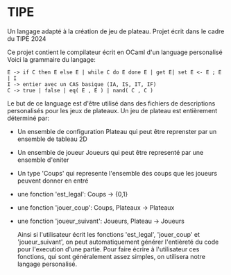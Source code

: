 # TIPE
Un langage adapté à la création de jeu de plateau. 
Projet écrit dans le cadre du TIPE 2024

Ce projet contient le compilateur écrit en OCaml d'un language personalisé
Voici la grammaire du langage:

```
E -> if C then E else E | while C do E done E | get E| set E <- E ; E | I 
I -> entier avec un CAS basique (IA, IS, IT, IF)
C -> true | false | eq( E , E ) | nand( C , C )
```

Le but de ce language est d'être utilisé dans des fichiers de descriptions personalisés pour les jeux de plateaux.
Un jeu de plateau est entièrement déterminé par:
- Un ensemble de configuration Plateau qui peut être reprenster par un ensemble de tableau 2D
- Un ensemble de joueur Joueurs qui peut être representé par une ensemble d'eniter
- Un type 'Coups' qui represente l'ensemble des coups que les joueurs peuvent donner en entré
- une fonction 'est_legal': Coups -> {0,1}
- une fonction 'jouer_coup': Coups, Plateaux -> Plateaux
- une fonction 'joueur_suivant': Joueurs, Plateau -> Joueurs

  Ainsi si l'utilisateur écrit les fonctions 'est_legal', 'jouer_coup' et 'joueur_suivant', on peut automatiquement générer l'entièreté du code pour l'execution d'une partie.
  Pour faire écrire à l'utilisateur ces fonctions, qui sont généralement assez simples, on utilisera notre langage personalisé.

  
